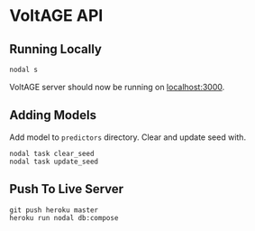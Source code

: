 # VoltAGE API 

## Running Locally

```sh
nodal s
```

VoltAGE server should now be running on [localhost:3000](http://localhost:3000/).

## Adding Models

Add model to `predictors` directory. Clear and update seed with.

```
nodal task clear_seed
nodal task update_seed
```

## Push To Live Server 

```
git push heroku master
heroku run nodal db:compose
```


